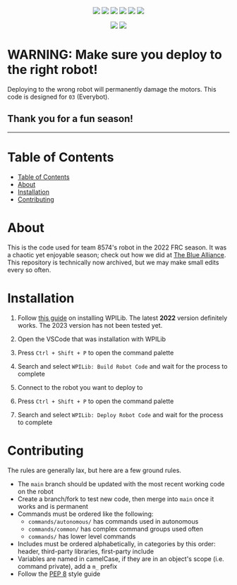<div align="center">

![](https://img.shields.io/badge/license-WPILib-orange)
![](https://img.shields.io/github/v/release/roboticsmgci/2022-robot)
![](https://img.shields.io/github/contributors/roboticsmgci/2022-robot)
![](https://img.shields.io/github/last-commit/roboticsmgci/2022-robot)
![](https://img.shields.io/badge/deploy%20to-8574__03-blue)
![](https://img.shields.io/badge/made%20with-c%2B%2B-blue)

![](https://img.shields.io/badge/ontario%20district-rookie%20all%20stars-brightgreen?style=for-the-badge)
![](https://img.shields.io/badge/world%20championships-had%20fun-brightgreen?style=for-the-badge)

</div>

# WARNING: Make sure you deploy to the right robot!

Deploying to the wrong robot will permanently damage the motors. This code is designed for `03` (Everybot). 

## Thank you for a fun season!

---

# Table of Contents

- [Table of Contents](#table-of-contents)
- [About](#about)
- [Installation](#installation)
- [Contributing](#contributing)

# About

This is the code used for team 8574's robot in the 2022 FRC season. It was a chaotic yet enjoyable season; check out how we did at [The Blue Alliance](https://www.thebluealliance.com/team/8574/2022). This repository is technically now archived, but we may make small edits every so often.

# Installation

1. Follow [this guide](https://github.com/roboticsmgci/main/blob/main/guides/wpilib/.installation.md) on installing WPILib. The latest **2022** version definitely works. The 2023 version has not been tested yet.

2. Open the VSCode that was installation with WPILib

3. Press `Ctrl + Shift + P` to open the command palette

4. Search and select `WPILib: Build Robot Code` and wait for the process to complete

5. Connect to the robot you want to deploy to

6. Press `Ctrl + Shift + P` to open the command palette

7. Search and select `WPILib: Deploy Robot Code` and wait for the process to complete

# Contributing

The rules are generally lax, but here are a few ground rules.

 - The `main` branch should be updated with the most recent working code on the robot
 - Create a branch/fork to test new code, then merge into `main` once it works and is permanent
 - Commands must be ordered like the following:
    - `commands/autonomous/` has commands used in autonomous
    - `commands/common/` has complex command groups used often
    - `commands/` has lower level commands
 - Includes must be ordered alphabetically, in categories by this order: header, third-party libraries, first-party include
 - Variables are named in camelCase, if they are in an object's scope (i.e. command private), add a `m_` prefix
 - Follow the [PEP 8](https://peps.python.org/pep-0008/) style guide
